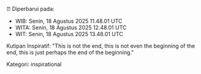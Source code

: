 ⏰ Diperbarui pada:
- WIB: Senin, 18 Agustus 2025 11.48.01 UTC
- WITA: Senin, 18 Agustus 2025 12.48.01 UTC
- WIT: Senin, 18 Agustus 2025 13.48.01 UTC

Kutipan Inspiratif:
"This is not the end, this is not even the beginning of the end, this is just perhaps the end of the beginning."


Kategori: inspirational

